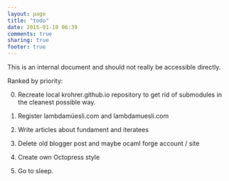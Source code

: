 ```yaml
---
layout: page
title: "todo"
date: 2015-01-10 06:39
comments: true
sharing: true
footer: true
---
```


This is an internal document and should not really be accessible directly.

Ranked by priority:

0. Recreate local krohrer.github.io repository to get rid of
   submodules in the cleanest possible way.

0. Register lambdamüesli.com and lambdamuesli.com

0. Write articles about fundament and iteratees

0. Delete old blogger post and maybe ocaml forge account / site

0. Create own Octopress style

0. Go to sleep.
